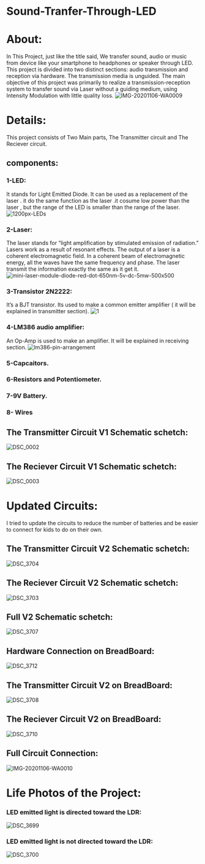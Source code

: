 # Sound-Tranfer-Through-LED
# About:
In This Project, just like the title said, We transfer sound, audio or music from device like your smartphone to headphones or speaker through LED.
This project is divided into two distinct sections: audio transmission and reception via hardware. The transmission media is unguided. The main objective of this project was primarily to realize a transmission-reception system to transfer sound via Laser without a guiding medium, using Intensity Modulation with little quality loss.
![IMG-20201106-WA0009](https://user-images.githubusercontent.com/66730765/98439590-8da1bf80-20fb-11eb-9742-c8e192adb977.jpg)

# Details:
This project consists of Two Main parts, The Transmitter circuit and The Reciever circuit.
## components:
### 1-LED:
It stands for Light Emitted Diode. It can be used as a replacement of the laser . it do the same function as the laser .it cosume low power than the laser , but the range of the LED is smaller than the range of the laser.
![1200px-LEDs](https://user-images.githubusercontent.com/66730765/98441661-71584f80-2108-11eb-9e6a-fa28438a9a88.jpg)
### 2-Laser:
The laser stands for “light amplification by stimulated emission of radiation.” Lasers work as a result of resonant effects. The output of a laser is a coherent electromagnetic field. In a coherent beam of electromagnetic energy, all the waves have the same frequency and phase. The laser transmit the information exactly the same as it get it. 
![mini-laser-module-diode-red-dot-650nm-5v-dc-5mw-500x500](https://user-images.githubusercontent.com/66730765/98441620-2f2f0e00-2108-11eb-9db8-6398a5ae9b7a.jpg)
### 3-Transistor 2N2222:
It’s a BJT transistor. Its used to make a common emitter amplifier ( it will be explained in transmitter section).
![1](https://user-images.githubusercontent.com/66730765/98441699-a5337500-2108-11eb-99b8-7aa8fcb68f8b.png)
### 4-LM386 audio amplifier:
An Op-Amp is used to make an amplifier. It will be explained in receiving section.
![lm386-pin-arrangement](https://user-images.githubusercontent.com/66730765/98441722-d01dc900-2108-11eb-90f3-b45412ad1e1f.jpg)
### 5-Capcaitors.
### 6-Resistors and Potentiometer.
### 7-9V Battery.
### 8- Wires

## The Transmitter Circuit V1 Schematic schetch:
![DSC_0002](https://user-images.githubusercontent.com/66730765/98441227-a0b98d00-2105-11eb-8502-44b6a0376194.jpg)

## The Reciever Circuit V1 Schematic schetch:
![DSC_0003](https://user-images.githubusercontent.com/66730765/98441243-be86f200-2105-11eb-8682-6d297871511b.jpg)

# Updated Circuits:
I tried to update the circuits to reduce the number of batteries and be easier to connect for kids to do on their own.

## The Transmitter Circuit V2 Schematic schetch:
![DSC_3704](https://user-images.githubusercontent.com/66730765/98440460-84b3ec80-2101-11eb-8464-96aa61555a99.jpg)

## The Reciever Circuit V2 Schematic schetch:
![DSC_3703](https://user-images.githubusercontent.com/66730765/98440498-b7f67b80-2101-11eb-964d-5a7bcf1faea5.jpg)

## Full V2 Schematic schetch:
![DSC_3707](https://user-images.githubusercontent.com/66730765/98441511-7ff23700-2107-11eb-98d4-2d93fc7a8492.jpg)

## Hardware Connection on BreadBoard:
![DSC_3712](https://user-images.githubusercontent.com/66730765/98441313-250c1000-2106-11eb-9a05-ed37baee31ea.jpg)

## The Transmitter Circuit V2 on BreadBoard:
![DSC_3708](https://user-images.githubusercontent.com/66730765/98441343-4ff66400-2106-11eb-8f4b-3434b8e6b342.jpg)

## The Reciever Circuit V2 on BreadBoard:
![DSC_3710](https://user-images.githubusercontent.com/66730765/98441358-66042480-2106-11eb-90c6-ef8c4b5dd7a4.jpg)

## Full Circuit Connection:
![IMG-20201106-WA0010](https://user-images.githubusercontent.com/66730765/98441375-80d69900-2106-11eb-9c2d-438ee0ebbe3b.jpg)

# Life Photos of the Project:
### LED emitted light is directed toward the LDR:
![DSC_3699](https://user-images.githubusercontent.com/66730765/98441396-a663a280-2106-11eb-955e-36d74d2ee43c.jpg)
### LED emitted light is not directed toward the LDR:
![DSC_3700](https://user-images.githubusercontent.com/66730765/98441398-a82d6600-2106-11eb-953f-276cd8b42be1.jpg)

